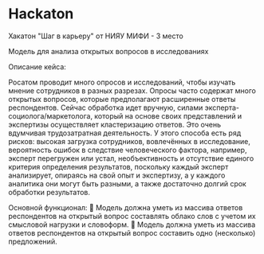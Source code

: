 # Hackaton
Хакатон "Шаг в карьеру" от НИЯУ МИФИ - 3 место

Модель для анализа открытых вопросов в исследованиях

Описание кейса:

Росатом проводит много опросов и исследований, чтобы изучать мнение сотрудников в
разных разрезах. Опросы часто содержат много открытых вопросов, которые
предполагают расширенные ответы респондентов.
Сейчас обработка идет вручную, силами эксперта-социолога/маркетолога, который на
основе своих представлений и экспертизы осуществляет кластеризацию ответов. Это
очень вдумчивая трудозатратная деятельность. У этого способа есть ряд рисков: высокая
загрузка сотрудников, вовлечённых в исследование, вероятность ошибок в следствие
человеческого фактора, например, эксперт перегружен или устал, необъективность и
отсутствие единого критерия определения результатов, поскольку каждый эксперт
анализирует, опираясь на свой опыт и экспертизу, а у каждого аналитика они могут быть
разными, а также достаточно долгий срок обработки результатов.

Основной функционал:

Модель должна уметь из массива ответов респондентов на открытый вопрос
составлять облако слов с учетом их смысловой нагрузки и словоформ.

Модель должна уметь из массива ответов респондентов на открытый вопрос
составить одно (несколько) предложений.
